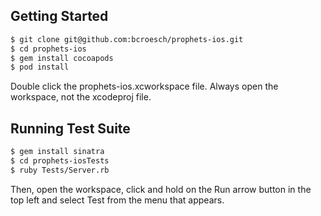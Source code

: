 Getting Started
---------------

``` bash
$ git clone git@github.com:bcroesch/prophets-ios.git
$ cd prophets-ios
$ gem install cocoapods
$ pod install
```

Double click the prophets-ios.xcworkspace file. Always open the workspace, not the xcodeproj file.


Running Test Suite
------------------

``` bash
$ gem install sinatra
$ cd prophets-iosTests
$ ruby Tests/Server.rb
```

Then, open the workspace, click and hold on the Run arrow button in the top left and select Test from the menu that appears.